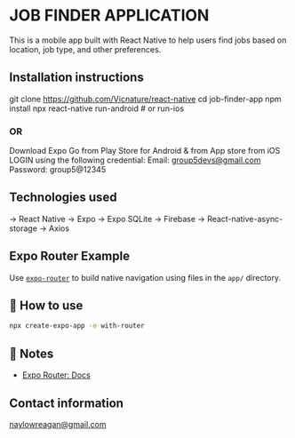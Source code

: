 # JOB FINDER APPLICATION
This is a mobile app built with React Native to help users find jobs based on location, job type, and other preferences.

## Installation instructions
git clone https://github.com/Vicnature/react-native
cd job-finder-app
npm install
npx react-native run-android # or run-ios

### OR

Download Expo Go from Play Store for Android & from App store from iOS
LOGIN using the following credential:
        Email: group5devs@gmail.com
        Password: group5@12345

## Technologies used
-> React Native -> Expo -> Expo SQLite -> Firebase -> React-native-async-storage -> Axios

## Expo Router Example

Use [`expo-router`](https://docs.expo.dev/router/introduction/) to build native navigation using files in the `app/` directory.

## 🚀 How to use

```sh
npx create-expo-app -e with-router
```

## 📝 Notes

- [Expo Router: Docs](https://docs.expo.dev/router/introduction/)

## Contact information
naylowreagan@gmail.com
